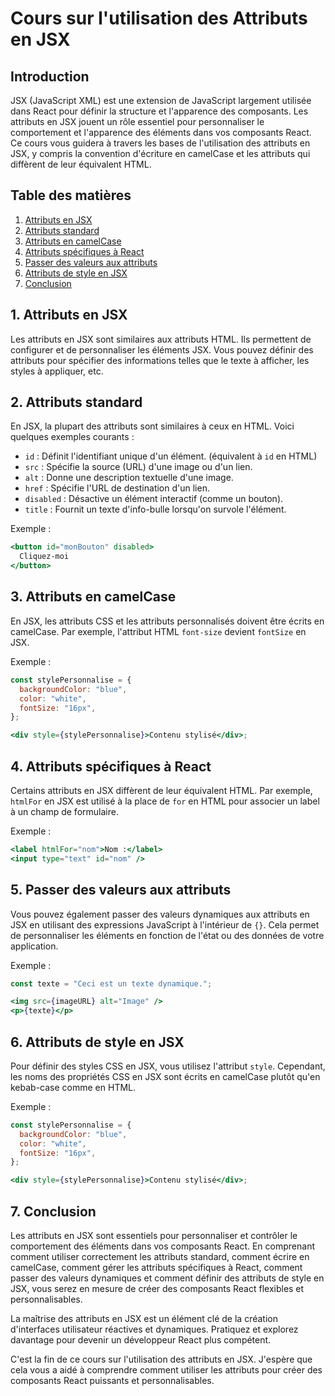 # Cours sur l'utilisation des Attributs en JSX

## Introduction

JSX (JavaScript XML) est une extension de JavaScript largement utilisée dans React pour définir la structure et l'apparence des composants. Les attributs en JSX jouent un rôle essentiel pour personnaliser le comportement et l'apparence des éléments dans vos composants React. Ce cours vous guidera à travers les bases de l'utilisation des attributs en JSX, y compris la convention d'écriture en camelCase et les attributs qui diffèrent de leur équivalent HTML.

## Table des matières

1. [Attributs en JSX](#attributs-en-jsx)
2. [Attributs standard](#attributs-standard)
3. [Attributs en camelCase](#attributs-en-camelcase)
4. [Attributs spécifiques à React](#attributs-spécifiques-à-react)
5. [Passer des valeurs aux attributs](#passer-des-valeurs-aux-attributs)
6. [Attributs de style en JSX](#attributs-de-style-en-jsx)
7. [Conclusion](#conclusion)

## 1. Attributs en JSX

Les attributs en JSX sont similaires aux attributs HTML. Ils permettent de configurer et de personnaliser les éléments JSX. Vous pouvez définir des attributs pour spécifier des informations telles que le texte à afficher, les styles à appliquer, etc.

## 2. Attributs standard

En JSX, la plupart des attributs sont similaires à ceux en HTML. Voici quelques exemples courants :

- `id` : Définit l'identifiant unique d'un élément. (équivalent à `id` en HTML)
- `src` : Spécifie la source (URL) d'une image ou d'un lien.
- `alt` : Donne une description textuelle d'une image.
- `href` : Spécifie l'URL de destination d'un lien.
- `disabled` : Désactive un élément interactif (comme un bouton).
- `title` : Fournit un texte d'info-bulle lorsqu'on survole l'élément.

Exemple :

```jsx
<button id="monBouton" disabled>
  Cliquez-moi
</button>
```

## 3. Attributs en camelCase

En JSX, les attributs CSS et les attributs personnalisés doivent être écrits en camelCase. Par exemple, l'attribut HTML `font-size` devient `fontSize` en JSX.

Exemple :

```jsx
const stylePersonnalise = {
  backgroundColor: "blue",
  color: "white",
  fontSize: "16px",
};

<div style={stylePersonnalise}>Contenu stylisé</div>;
```

## 4. Attributs spécifiques à React

Certains attributs en JSX diffèrent de leur équivalent HTML. Par exemple, `htmlFor` en JSX est utilisé à la place de `for` en HTML pour associer un label à un champ de formulaire.

Exemple :

```jsx
<label htmlFor="nom">Nom :</label>
<input type="text" id="nom" />
```

## 5. Passer des valeurs aux attributs

Vous pouvez également passer des valeurs dynamiques aux attributs en JSX en utilisant des expressions JavaScript à l'intérieur de `{}`. Cela permet de personnaliser les éléments en fonction de l'état ou des données de votre application.

Exemple :

```jsx
const texte = "Ceci est un texte dynamique.";

<img src={imageURL} alt="Image" />
<p>{texte}</p>
```

## 6. Attributs de style en JSX

Pour définir des styles CSS en JSX, vous utilisez l'attribut `style`. Cependant, les noms des propriétés CSS en JSX sont écrits en camelCase plutôt qu'en kebab-case comme en HTML.

Exemple :

```jsx
const stylePersonnalise = {
  backgroundColor: "blue",
  color: "white",
  fontSize: "16px",
};

<div style={stylePersonnalise}>Contenu stylisé</div>;
```

## 7. Conclusion

Les attributs en JSX sont essentiels pour personnaliser et contrôler le comportement des éléments dans vos composants React. En comprenant comment utiliser correctement les attributs standard, comment écrire en camelCase, comment gérer les attributs spécifiques à React, comment passer des valeurs dynamiques et comment définir des attributs de style en JSX, vous serez en mesure de créer des composants React flexibles et personnalisables.

La maîtrise des attributs en JSX est un élément clé de la création d'interfaces utilisateur réactives et dynamiques. Pratiquez et explorez davantage pour devenir un développeur React plus compétent.

C'est la fin de ce cours sur l'utilisation des attributs en JSX. J'espère que cela vous a aidé à comprendre comment utiliser les attributs pour créer des composants React puissants et personnalisables.
